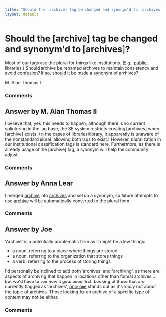 ```yaml
---
title: "Should the [archive] tag be changed and synonym'd to [archives]?"
layout: default
---
```

Should the [archive] tag be changed and synonym'd to [archives]?
=====================
Most of our tags use the plural for things like institutions. (E.g.,
[public-libraries](http://libraries.stackexchange.com/questions/tagged/public-libraries "show questions tagged 'public-libraries'").)
Should
[archive](http://libraries.stackexchange.com/questions/tagged/archive "show questions tagged 'archive'")
be renamed
[archives](http://libraries.stackexchange.com/questions/tagged/archives "show questions tagged 'archives'")
to maintain consistency and avoid confusion? If so, should it be made a
synonym of
[archives](http://libraries.stackexchange.com/questions/tagged/archives "show questions tagged 'archives'")?

M. Alan Thomas II

### Comments ###


Answer by M. Alan Thomas II
----------------
I believe that, yes, this needs to happen; although there is no current
splintering in the tag base, the SE system restricts creating [archives]
when [archive] exists. (In the cases of libraries/library, it apparently
is unaware of the nonstandard plural, allowing both tags to exist.)
However, pluralization in our institutional classification tags is
standard here. Furthermore, as there is already usage of the [archive]
tag, a synonym will help the community adjust.

### Comments ###

Answer by Anna Lear
----------------
I merged
[archive](http://libraries.stackexchange.com/questions/tagged/archive "show questions tagged 'archive'")
into
[archives](http://libraries.stackexchange.com/questions/tagged/archives "show questions tagged 'archives'")
and set up a synonym, so future attempts to use
[archive](http://libraries.stackexchange.com/questions/tagged/archive "show questions tagged 'archive'")
will be automatically converted to the plural form.

### Comments ###

Answer by Joe
----------------
'Archive' is a potentially problematic term as it might be a few things:

-   a noun, referring to a place where things are stored
-   a noun, referring to the organization that stores things
-   a verb, referring to the process of storing things

I'd personally be inclined to add both 'archives' and 'archiving', as
there are aspects of archiving that happen in locations other than
formal archives ... but we'd have to see how it gets used first. Looking
at those that are currently flagged as 'archives', [only
one](http://libraries.stackexchange.com/questions/209/) stands out as
it's *really* not about the topic of archives. Those looking for an
archive of a specific type of content may not be either.

### Comments ###

